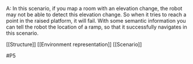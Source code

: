 A: In this scenario, if you map a room with an elevation change, the robot may not be able to detect this elevation change. So when it tries to reach a point in the raised platform, it will fail. With some semantic information you can tell the robot the location of a ramp, so that it successfully navigates in this scenario.

[[Structure]]
[[Environment representation]]
[[Scenario]]

#P5 